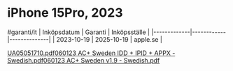 # iPhone 15Pro, 2023
#garanti/it
| Inköpsdatum | Garanti    | Inköpsställe |
|-------------|------------|--------------|
| 2023-10-19  | 2025-10-19 | apple.se     |

[UA05051710.pdf](iPhone%2015Pro,%202023/UA05051710.pdf)<!-- {"width":219,"preview":"true","embed":"true"} -->[060123 AC+ Sweden IDD + IPID + APPX - Swedish.pdf](iPhone%2015Pro,%202023/060123%20AC+%20Sweden%20IDD%20+%20IPID%20+%20APPX%20-%20Swedish.pdf)<!-- {"preview":"true","width":219,"embed":"true"} -->[060123 AC+ Sweden v1.9 - Swedish.pdf](iPhone%2015Pro,%202023/060123%20AC+%20Sweden%20v1.9%20-%20Swedish.pdf)<!-- {"embed":"true","preview":"true","width":219} -->